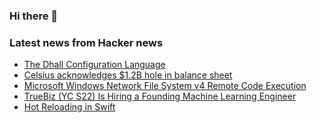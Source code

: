 ### Hi there 👋

<!--
**arashid-sh/arashid-sh** is a ✨ _special_ ✨ repository because its `README.md` (this file) appears on your GitHub profile.

Here are some ideas to get you started:

- 🔭 I’m currently working on ...
- 🌱 I’m currently learning ...
- 👯 I’m looking to collaborate on ...
- 🤔 I’m looking for help with ...
- 💬 Ask me about ...
- 📫 How to reach me: ...
- 😄 Pronouns: ...
- ⚡ Fun fact: ...
-->

### Latest news from Hacker news
<!-- BLOG-POST-LIST:START -->
- [The Dhall Configuration Language](https://dhall-lang.org/)
- [Celsius acknowledges $1.2B hole in balance sheet](https://www.coindesk.com/business/2022/07/14/celsius-acknowledges-12b-hole-in-balance-sheet/)
- [Microsoft Windows Network File System v4 Remote Code Execution](https://www.thezdi.com/blog/2022/7/13/cve-2022-30136-microsoft-windows-network-file-system-v4-remote-code-execution-vulnerability)
- [TrueBiz &lpar;YC S22&rpar; Is Hiring a Founding Machine Learning Engineer](https://www.ycombinator.com/companies/truebiz/jobs/L5wFyuN-machine-learning-founding-engineer)
- [Hot Reloading in Swift](https://www.merowing.info/hot-reloading-in-swift/)
<!-- BLOG-POST-LIST:END -->
